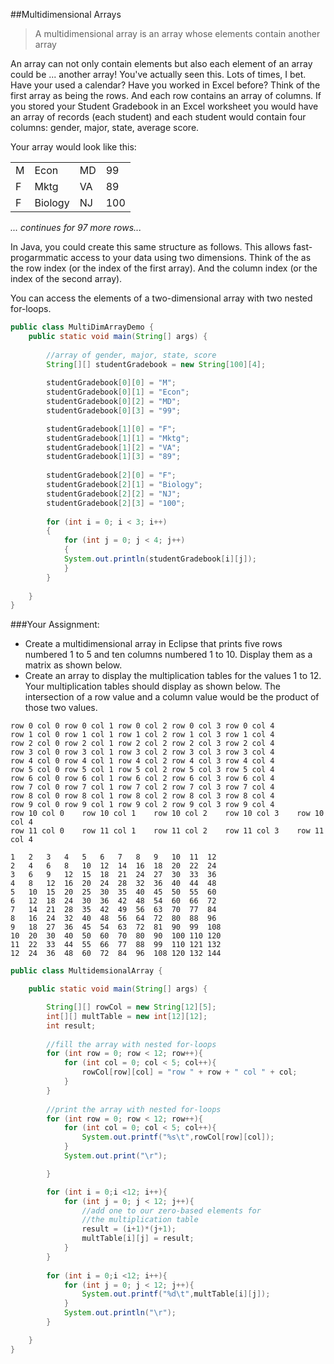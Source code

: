 ##Multidimensional Arrays
> A multidimensional array is an array whose elements contain another array

An array can not only contain elements but also each element of an array could be ... another array! You've actually seen this. Lots of times, I bet. Have your used a calendar? Have you worked in Excel before? Think of the first array as being the rows. And each row contains an array of columns. If you stored your Student Gradebook in an Excel worksheet you would have an array of records (each student) and each student would contain four columns: gender, major, state, average score.

Your array would look like this:
<table>
<tr><td>M</td><td>Econ</td><td>MD</td><td>99</td></tr>
<tr><td>F</td><td>Mktg</td><td>VA</td><td>89</td></tr>
<tr><td>F</td><td>Biology</td><td>NJ</td><td>100</td></tr>
</table>

*... continues for 97 more rows...*

In Java, you could create this same structure as follows. This allows fast-progarmmatic access to your data using two dimensions. Think of the as the row index (or the index of the first array). And the column index (or the index of the second array).

You can access the elements of a two-dimensional array with two nested for-loops.

```java
public class MultiDimArrayDemo {
    public static void main(String[] args) {
    	
    	//array of gender, major, state, score
        String[][] studentGradebook = new String[100][4];
      
        studentGradebook[0][0] = "M";
        studentGradebook[0][1] = "Econ";
        studentGradebook[0][2] = "MD";
        studentGradebook[0][3] = "99";

        studentGradebook[1][0] = "F";
        studentGradebook[1][1] = "Mktg";
        studentGradebook[1][2] = "VA";
        studentGradebook[1][3] = "89";
        
        studentGradebook[2][0] = "F";
        studentGradebook[2][1] = "Biology";
        studentGradebook[2][2] = "NJ";
        studentGradebook[2][3] = "100";
        
        for (int i = 0; i < 3; i++)
        {
        	for (int j = 0; j < 4; j++)
            {
        	System.out.println(studentGradebook[i][j]);
            }
        }
        
    }
}
```

###Your Assignment: 
* Create a multidimensional array in Eclipse that prints five rows numbered 1 to 5 and ten columns numbered 1 to 10. Display them as a matrix as shown below. 
* Create an array to display the multiplication tables for the values 1 to 12. Your multiplication tables should display as shown below. The intersection of a row value and a column value would be the product of those two values.
```
row 0 col 0	row 0 col 1	row 0 col 2	row 0 col 3	row 0 col 4	
row 1 col 0	row 1 col 1	row 1 col 2	row 1 col 3	row 1 col 4	
row 2 col 0	row 2 col 1	row 2 col 2	row 2 col 3	row 2 col 4	
row 3 col 0	row 3 col 1	row 3 col 2	row 3 col 3	row 3 col 4	
row 4 col 0	row 4 col 1	row 4 col 2	row 4 col 3	row 4 col 4	
row 5 col 0	row 5 col 1	row 5 col 2	row 5 col 3	row 5 col 4	
row 6 col 0	row 6 col 1	row 6 col 2	row 6 col 3	row 6 col 4	
row 7 col 0	row 7 col 1	row 7 col 2	row 7 col 3	row 7 col 4	
row 8 col 0	row 8 col 1	row 8 col 2	row 8 col 3	row 8 col 4	
row 9 col 0	row 9 col 1	row 9 col 2	row 9 col 3	row 9 col 4	
row 10 col 0	row 10 col 1	row 10 col 2	row 10 col 3	row 10 col 4	
row 11 col 0	row 11 col 1	row 11 col 2	row 11 col 3	row 11 col 4	
```

```
1	2	3	4	5	6	7	8	9	10	11	12	
2	4	6	8	10	12	14	16	18	20	22	24	
3	6	9	12	15	18	21	24	27	30	33	36	
4	8	12	16	20	24	28	32	36	40	44	48	
5	10	15	20	25	30	35	40	45	50	55	60	
6	12	18	24	30	36	42	48	54	60	66	72	
7	14	21	28	35	42	49	56	63	70	77	84	
8	16	24	32	40	48	56	64	72	80	88	96	
9	18	27	36	45	54	63	72	81	90	99	108	
10	20	30	40	50	60	70	80	90	100	110	120	
11	22	33	44	55	66	77	88	99	110	121	132	
12	24	36	48	60	72	84	96	108	120	132	144	

```


```java
public class MultidemsionalArray {

	public static void main(String[] args) {

		String[][] rowCol = new String[12][5];
		int[][] multTable = new int[12][12];
		int result;
		
		//fill the array with nested for-loops
		for (int row = 0; row < 12; row++){
			for (int col = 0; col < 5; col++){
				rowCol[row][col] = "row " + row + " col " + col;
			}
		}
		
		//print the array with nested for-loops
		for (int row = 0; row < 12; row++){
			for (int col = 0; col < 5; col++){
				System.out.printf("%s\t",rowCol[row][col]);
			}
			System.out.print("\r");

		}

		for (int i = 0;i <12; i++){
			for (int j = 0; j < 12; j++){
				//add one to our zero-based elements for 
				//the multiplication table
				result = (i+1)*(j+1);
				multTable[i][j] = result;
			}
		}
		
		for (int i = 0;i <12; i++){
			for (int j = 0; j < 12; j++){
				System.out.printf("%d\t",multTable[i][j]);
			}
			System.out.println("\r");
		}

	}
}
```
